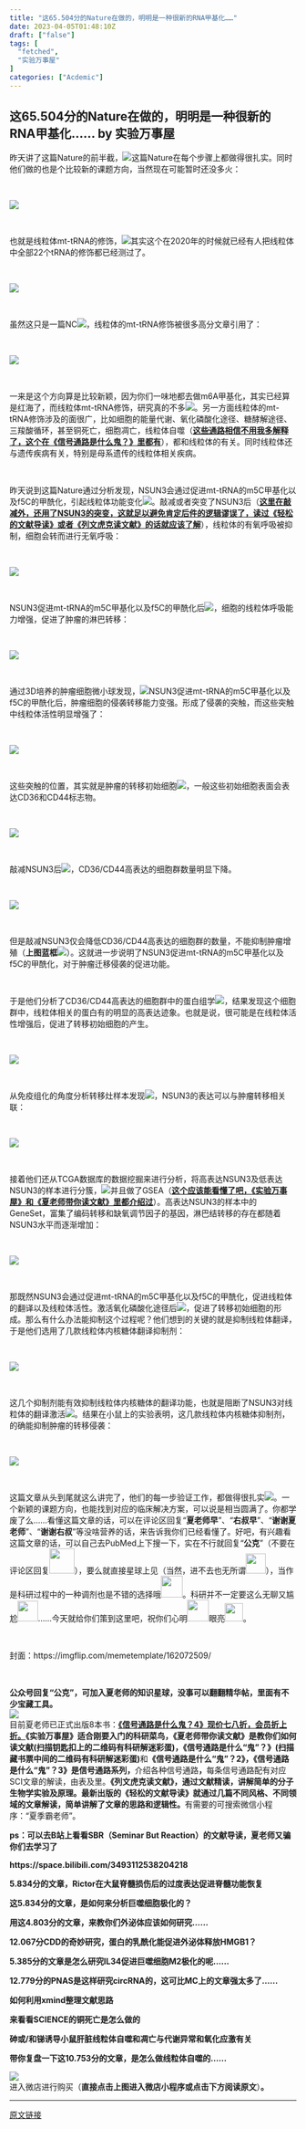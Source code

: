 ```yaml
---
title: "这65.504分的Nature在做的，明明是一种很新的RNA甲基化……"
date: 2023-04-05T01:48:10Z
draft: ["false"]
tags: [
  "fetched",
  "实验万事屋"
]
categories: ["Acdemic"]
---
```

这65.504分的Nature在做的，明明是一种很新的RNA甲基化…… by 实验万事屋
------
<div><p data-mpa-powered-by="yiban.io">昨天讲了这篇Nature的前半截，<img data-copyright="0" data-ratio="1.024390243902439" data-src="https://mmbiz.qpic.cn/mmbiz_gif/09BV4Hibpk80nlyrZCsWz3z6ic2MowThOdUySibvYG1UtPn4xicPueSOLTicBibpVUH0YwYc08qtaXMPv6vP1EULat1w/640?wx_fmt=gif" data-type="gif" data-w="410" src="https://mmbiz.qpic.cn/mmbiz_gif/09BV4Hibpk80nlyrZCsWz3z6ic2MowThOdUySibvYG1UtPn4xicPueSOLTicBibpVUH0YwYc08qtaXMPv6vP1EULat1w/640?wx_fmt=gif">这篇Nature在每个步骤上都做得很扎实。同时他们做的也是个比较新的课题方向，当然现在可能暂时还没多火：</p><p><br></p><p><img data-galleryid="" data-ratio="0.6816524908869988" data-s="300,640" data-src="https://mmbiz.qpic.cn/mmbiz_png/09BV4Hibpk82yia6MpE0lmVDlf74GicIy6Qwp2iaVpmpib5Iaqk3cic4LueawgW9BLp96pmcibdb3TEJtDzGsT09uxmgw/640?wx_fmt=png" data-type="png" data-w="823" src="https://mmbiz.qpic.cn/mmbiz_png/09BV4Hibpk82yia6MpE0lmVDlf74GicIy6Qwp2iaVpmpib5Iaqk3cic4LueawgW9BLp96pmcibdb3TEJtDzGsT09uxmgw/640?wx_fmt=png"></p><p><br></p><p>也就是线粒体mt-tRNA的修饰，<img data-copyright="0" data-ratio="0.9706498951781971" data-src="https://mmbiz.qpic.cn/mmbiz_gif/09BV4Hibpk82gzHNUtltP9FgPZHVQeuGC7PymTxYmoxM3yjMgmEAPzyDlAWC82fCmjg6Cu3PwxIkUf2Aoiamqc4A/640?wx_fmt=gif" data-type="gif" data-w="477" src="https://mmbiz.qpic.cn/mmbiz_gif/09BV4Hibpk82gzHNUtltP9FgPZHVQeuGC7PymTxYmoxM3yjMgmEAPzyDlAWC82fCmjg6Cu3PwxIkUf2Aoiamqc4A/640?wx_fmt=gif">其实这个在2020年的时候就已经有人把线粒体中全部22个tRNA的修饰都已经测过了。</p><p><br></p><p><img data-galleryid="" data-ratio="1.3885714285714286" data-s="300,640" data-src="https://mmbiz.qpic.cn/mmbiz_png/09BV4Hibpk82yia6MpE0lmVDlf74GicIy6QdIltKoibqByGtQRyal0IoKIer4EKTBybOnLDep5QJD3KkOCTHvglOfA/640?wx_fmt=png" data-type="png" data-w="700" src="https://mmbiz.qpic.cn/mmbiz_png/09BV4Hibpk82yia6MpE0lmVDlf74GicIy6QdIltKoibqByGtQRyal0IoKIer4EKTBybOnLDep5QJD3KkOCTHvglOfA/640?wx_fmt=png"></p><p><br></p><p>虽然这只是一篇NC<img data-copyright="0" data-ratio="0.9419953596287703" data-src="https://mmbiz.qpic.cn/mmbiz_gif/09BV4Hibpk82gzHNUtltP9FgPZHVQeuGCiajJKKr2MX7bBoKic2Us58xAYoIyobzNN1vF55KzOzg13uGzKFElqRLA/640?wx_fmt=gif" data-type="gif" data-w="431" src="https://mmbiz.qpic.cn/mmbiz_gif/09BV4Hibpk82gzHNUtltP9FgPZHVQeuGCiajJKKr2MX7bBoKic2Us58xAYoIyobzNN1vF55KzOzg13uGzKFElqRLA/640?wx_fmt=gif">，线粒体的mt-tRNA修饰被很多高分文章引用了：</p><p><br></p><p><img data-galleryid="" data-ratio="1.040767386091127" data-s="300,640" data-src="https://mmbiz.qpic.cn/mmbiz_png/09BV4Hibpk82yia6MpE0lmVDlf74GicIy6QiaAicZzNDNLIbsdDss8GAibsUc87qTVJmNjZNuKAEBiazldGCBgRp9M2Ig/640?wx_fmt=png" data-type="png" data-w="834" src="https://mmbiz.qpic.cn/mmbiz_png/09BV4Hibpk82yia6MpE0lmVDlf74GicIy6QiaAicZzNDNLIbsdDss8GAibsUc87qTVJmNjZNuKAEBiazldGCBgRp9M2Ig/640?wx_fmt=png"></p><p><br></p><p>一来是这个方向算是比较新颖，因为你们一味地都去做m6A甲基化，其实已经算是红海了，而线粒体mt-tRNA修饰，研究真的不多<img data-copyright="0" data-ratio="1.0804878048780489" data-s="300,640" data-src="https://mmbiz.qpic.cn/mmbiz_png/09BV4Hibpk82gzHNUtltP9FgPZHVQeuGCjhxzzg8FBAbz8WKFoiayKOHIjEhS7OgoibnicZ1C8PDorvYL7Yb3APrkA/640?wx_fmt=jpeg" data-type="png" data-w="410" src="https://mmbiz.qpic.cn/mmbiz_png/09BV4Hibpk82gzHNUtltP9FgPZHVQeuGCjhxzzg8FBAbz8WKFoiayKOHIjEhS7OgoibnicZ1C8PDorvYL7Yb3APrkA/640?wx_fmt=jpeg">。另一方面线粒体的mt-tRNA修饰涉及的面很广，比如细胞的能量代谢、氧化磷酸化途径、糖酵解途径、三羧酸循环，甚至铜死亡，细胞凋亡，线粒体自噬（<a data-miniprogram-appid="wxc0353c0feb2f5a36" data-miniprogram-path="lib/shop/dist/pages/index/index" data-miniprogram-nickname="夏季霸老师" href="" data-miniprogram-type="text" data-miniprogram-servicetype=""><strong><span>这些通路相信不用我多解释了，这个在《信号通路是什么鬼？》里都有</span></strong></a>），都和线粒体的有关。同时线粒体还与遗传疾病有关，特别是母系遗传的线粒体相关疾病。</p><p><br></p><p>昨天说到这篇Nature通过分析发现，NSUN3会通过促进mt-tRNA的m5C甲基化以及f5C的甲酰化，引起线粒体功能变化<img data-copyright="0" data-ratio="0.9419953596287703" data-src="https://mmbiz.qpic.cn/mmbiz_gif/09BV4Hibpk82gzHNUtltP9FgPZHVQeuGCLtXu7zyg7A9QUE2iaVZYKSBzfCw5wVic1w8Y3JobPqprCkRg896bBYiag/640?wx_fmt=gif" data-type="gif" data-w="431" src="https://mmbiz.qpic.cn/mmbiz_gif/09BV4Hibpk82gzHNUtltP9FgPZHVQeuGCLtXu7zyg7A9QUE2iaVZYKSBzfCw5wVic1w8Y3JobPqprCkRg896bBYiag/640?wx_fmt=gif">。敲减或者突变了NSUN3后（<a data-miniprogram-appid="wxc0353c0feb2f5a36" data-miniprogram-path="lib/shop/dist/pages/index/index" data-miniprogram-nickname="夏季霸老师" href="" data-miniprogram-type="text" data-miniprogram-servicetype=""><strong><span>这里在敲减外，还用了NSUN3的突变，这就足以避免肯定后件的逻辑谬误了，读过《轻松的文献导读》或者《列文虎克读文献》的话就应该了解</span></strong></a>），线粒体的有氧呼吸被抑制，细胞会转而进行无氧呼吸：</p><p><br></p><p><img data-galleryid="" data-ratio="0.5046296296296297" data-s="300,640" data-src="https://mmbiz.qpic.cn/mmbiz_png/09BV4Hibpk82yia6MpE0lmVDlf74GicIy6QljhzMC3MrzKgPibuVRzicUIicaeMiaPkhNFq6VkXlqRDia8PdvX3by9h2NA/640?wx_fmt=png" data-type="png" data-w="1080" src="https://mmbiz.qpic.cn/mmbiz_png/09BV4Hibpk82yia6MpE0lmVDlf74GicIy6QljhzMC3MrzKgPibuVRzicUIicaeMiaPkhNFq6VkXlqRDia8PdvX3by9h2NA/640?wx_fmt=png"></p><p><br></p><p>NSUN3促进mt-tRNA的m5C甲基化以及f5C的甲酰化后<img data-copyright="0" data-ratio="0.7115384615384616" data-src="https://mmbiz.qpic.cn/mmbiz_gif/09BV4Hibpk80nlyrZCsWz3z6ic2MowThOdib2Cq2ghvZgXZ4kyn73wGjmKXcCnudvJm49gcdIzGWDRK3QicaEu9sQw/640?wx_fmt=gif" data-type="gif" data-w="364" src="https://mmbiz.qpic.cn/mmbiz_gif/09BV4Hibpk80nlyrZCsWz3z6ic2MowThOdib2Cq2ghvZgXZ4kyn73wGjmKXcCnudvJm49gcdIzGWDRK3QicaEu9sQw/640?wx_fmt=gif">，细胞的线粒体呼吸能力增强，促进了肿瘤的淋巴转移：</p><p><br></p><p><img data-galleryid="" data-ratio="0.35" data-s="300,640" data-src="https://mmbiz.qpic.cn/mmbiz_png/09BV4Hibpk82yia6MpE0lmVDlf74GicIy6QbIYHcvQw63rnVWgHRg8Sia7MOpdWia1ZazUAa8Zv5ibD7jcmWhUmefueg/640?wx_fmt=png" data-type="png" data-w="1080" src="https://mmbiz.qpic.cn/mmbiz_png/09BV4Hibpk82yia6MpE0lmVDlf74GicIy6QbIYHcvQw63rnVWgHRg8Sia7MOpdWia1ZazUAa8Zv5ibD7jcmWhUmefueg/640?wx_fmt=png"></p><p><br></p><p>通过3D培养的肿瘤细胞微小球发现，<img data-copyright="0" data-ratio="1.038647342995169" data-src="https://mmbiz.qpic.cn/mmbiz_gif/09BV4Hibpk80nlyrZCsWz3z6ic2MowThOdibPhXKn8ialM7cfuia5gXUWN6b8PBA8XCf9epGQkB5KB97iaDRFWAFofKQ/640?wx_fmt=gif" data-type="gif" data-w="414" src="https://mmbiz.qpic.cn/mmbiz_gif/09BV4Hibpk80nlyrZCsWz3z6ic2MowThOdibPhXKn8ialM7cfuia5gXUWN6b8PBA8XCf9epGQkB5KB97iaDRFWAFofKQ/640?wx_fmt=gif">NSUN3促进mt-tRNA的m5C甲基化以及f5C的甲酰化后，肿瘤细胞的侵袭转移能力变强。形成了侵袭的突触，而这些突触中线粒体活性明显增强了：</p><p><br></p><p><img data-galleryid="" data-ratio="0.9138686131386862" data-s="300,640" data-src="https://mmbiz.qpic.cn/mmbiz_png/09BV4Hibpk82yia6MpE0lmVDlf74GicIy6QJ0kBODIv7MgqSmw263wpluBFmicbeIX17zXrcp1EZaTto2oodGia2H8Q/640?wx_fmt=png" data-type="png" data-w="685" src="https://mmbiz.qpic.cn/mmbiz_png/09BV4Hibpk82yia6MpE0lmVDlf74GicIy6QJ0kBODIv7MgqSmw263wpluBFmicbeIX17zXrcp1EZaTto2oodGia2H8Q/640?wx_fmt=png"></p><p><br></p><p>这些突触的位置，其实就是肿瘤的转移初始细胞<img data-copyright="0" data-ratio="0.901060070671378" data-src="https://mmbiz.qpic.cn/mmbiz_gif/09BV4Hibpk81EQNO5E4IwbezHVibdBSRl4ZC0oFz7cea588efnL8CdNJhIWXwibRhGceUsFV2cIH6AmzibXicktmYOA/640?wx_fmt=gif" data-type="gif" data-w="283" src="https://mmbiz.qpic.cn/mmbiz_gif/09BV4Hibpk81EQNO5E4IwbezHVibdBSRl4ZC0oFz7cea588efnL8CdNJhIWXwibRhGceUsFV2cIH6AmzibXicktmYOA/640?wx_fmt=gif">，一般这些初始细胞表面会表达CD36和CD44标志物。</p><p><br></p><p><img data-galleryid="" data-ratio="0.5701275045537341" data-s="300,640" data-src="https://mmbiz.qpic.cn/mmbiz_png/09BV4Hibpk82yia6MpE0lmVDlf74GicIy6QWkxibRIribUicjP7KAOOSmKdFCUpuORaeKUFoJibMjMrQQ0HVRcsdK6nxA/640?wx_fmt=png" data-type="png" data-w="549" src="https://mmbiz.qpic.cn/mmbiz_png/09BV4Hibpk82yia6MpE0lmVDlf74GicIy6QWkxibRIribUicjP7KAOOSmKdFCUpuORaeKUFoJibMjMrQQ0HVRcsdK6nxA/640?wx_fmt=png"></p><p><br></p><p>敲减NSUN3后<img data-copyright="0" data-ratio="1.024390243902439" data-src="https://mmbiz.qpic.cn/mmbiz_gif/09BV4Hibpk80nlyrZCsWz3z6ic2MowThOd36QZ5IfOTCbrklmgI5X9LzstmRe3wJLqrBdKkoXD5hPzdjmYaBYHUg/640?wx_fmt=gif" data-type="gif" data-w="410" src="https://mmbiz.qpic.cn/mmbiz_gif/09BV4Hibpk80nlyrZCsWz3z6ic2MowThOd36QZ5IfOTCbrklmgI5X9LzstmRe3wJLqrBdKkoXD5hPzdjmYaBYHUg/640?wx_fmt=gif">，CD36/CD44高表达的细胞群数量明显下降。</p><p><br></p><p><img data-galleryid="" data-ratio="0.8200202224469161" data-s="300,640" data-src="https://mmbiz.qpic.cn/mmbiz_png/09BV4Hibpk82yia6MpE0lmVDlf74GicIy6QYP0KCe90S4rRea05lwLVdgbVUCQYlf64D07ZzexfJIH9vq7pqrc2NA/640?wx_fmt=png" data-type="png" data-w="989" src="https://mmbiz.qpic.cn/mmbiz_png/09BV4Hibpk82yia6MpE0lmVDlf74GicIy6QYP0KCe90S4rRea05lwLVdgbVUCQYlf64D07ZzexfJIH9vq7pqrc2NA/640?wx_fmt=png"></p><p><br></p><p>但是敲减NSUN3仅会降低CD36/CD44高表达的细胞群的数量，不能抑制肿瘤增殖（<span><strong>上图蓝框<img data-ratio="0.9687010954616588" data-s="300,640" data-src="https://mmbiz.qpic.cn/mmbiz_gif/09BV4Hibpk807G9LjqBjw5jrJ0hN3JrGsNEYSD0Poic2Q76UnowfB25m1RqvWsTe88Jy9fNH3uv4yyTJtfylDyoA/640?wx_fmt=gif" data-type="gif" data-w="639" src="https://mmbiz.qpic.cn/mmbiz_gif/09BV4Hibpk807G9LjqBjw5jrJ0hN3JrGsNEYSD0Poic2Q76UnowfB25m1RqvWsTe88Jy9fNH3uv4yyTJtfylDyoA/640?wx_fmt=gif"></strong></span>）。这就进一步说明了NSUN3促进mt-tRNA的m5C甲基化以及f5C的甲酰化，对于肿瘤迁移侵袭的促进功能。</p><p><br></p><p>于是他们分析了CD36/CD44高表达的细胞群中的蛋白组学<img data-copyright="0" data-ratio="0.9384615384615385" data-s="300,640" data-src="https://mmbiz.qpic.cn/mmbiz_jpg/09BV4Hibpk834icsmILtde1wQIN5L6dwGhCYnWagkE2ez5iadZ14VOibAaUiaS2J6EPib1tRdOnjTswK5VkaCw4gB3iaA/640?wx_fmt=jpeg" data-type="jpeg" data-w="130" src="https://mmbiz.qpic.cn/mmbiz_jpg/09BV4Hibpk834icsmILtde1wQIN5L6dwGhCYnWagkE2ez5iadZ14VOibAaUiaS2J6EPib1tRdOnjTswK5VkaCw4gB3iaA/640?wx_fmt=jpeg">，结果发现这个细胞群中，线粒体相关的蛋白有的明显的高表达迹象。也就是说，很可能是在线粒体活性增强后，促进了转移初始细胞的产生。</p><p><br></p><p><img data-galleryid="" data-ratio="0.6220472440944882" data-s="300,640" data-src="https://mmbiz.qpic.cn/mmbiz_png/09BV4Hibpk82yia6MpE0lmVDlf74GicIy6QqibOfHQicIicsTvVUo7ByyqV0eicAia5IJesOzueljw7GfuIQvPVWZ14Ekw/640?wx_fmt=png" data-type="png" data-w="762" src="https://mmbiz.qpic.cn/mmbiz_png/09BV4Hibpk82yia6MpE0lmVDlf74GicIy6QqibOfHQicIicsTvVUo7ByyqV0eicAia5IJesOzueljw7GfuIQvPVWZ14Ekw/640?wx_fmt=png"></p><p><br></p><p>从免疫组化的角度分析转移灶样本发现<img data-copyright="0" data-ratio="0.990909090909091" data-src="https://mmbiz.qpic.cn/mmbiz_gif/09BV4Hibpk80nlyrZCsWz3z6ic2MowThOdudABW7tib0cUnXcT6Jv8rGR3ibUb8kBy6XUYMphBoP6fibWta4vK59WhQ/640?wx_fmt=gif" data-type="gif" data-w="330" src="https://mmbiz.qpic.cn/mmbiz_gif/09BV4Hibpk80nlyrZCsWz3z6ic2MowThOdudABW7tib0cUnXcT6Jv8rGR3ibUb8kBy6XUYMphBoP6fibWta4vK59WhQ/640?wx_fmt=gif">，NSUN3的表达可以与肿瘤转移相关联：</p><p><br></p><p><img data-galleryid="" data-ratio="0.8200589970501475" data-s="300,640" data-src="https://mmbiz.qpic.cn/mmbiz_png/09BV4Hibpk82yia6MpE0lmVDlf74GicIy6QCzuqLpjiapibMqbBe52U9v9CWaQvaFYSXR1EJ4PcXosNOfAHGVQzPcPA/640?wx_fmt=png" data-type="png" data-w="678" src="https://mmbiz.qpic.cn/mmbiz_png/09BV4Hibpk82yia6MpE0lmVDlf74GicIy6QCzuqLpjiapibMqbBe52U9v9CWaQvaFYSXR1EJ4PcXosNOfAHGVQzPcPA/640?wx_fmt=png"></p><p><br></p><p>接着他们还从TCGA数据库的数据挖掘来进行分析，将高表达NSUN3及低表达NSUN3的样本进行分簇，<img data-copyright="0" data-ratio="0.9789473684210527" data-s="300,640" data-src="https://mmbiz.qpic.cn/mmbiz_jpg/09BV4Hibpk83vuicEmc7mpP6VXKFZUfKh1dXjCicub0FHdhJujuLA2Mguue9Ck90HzBx0bClwU33IZbXeHvFO08DQ/640?wx_fmt=jpeg" data-type="jpeg" data-w="95" src="https://mmbiz.qpic.cn/mmbiz_jpg/09BV4Hibpk83vuicEmc7mpP6VXKFZUfKh1dXjCicub0FHdhJujuLA2Mguue9Ck90HzBx0bClwU33IZbXeHvFO08DQ/640?wx_fmt=jpeg">并且做了GSEA（<a data-miniprogram-appid="wxc0353c0feb2f5a36" data-miniprogram-path="lib/shop/dist/pages/index/index" data-miniprogram-nickname="夏季霸老师" href="" data-miniprogram-type="text" data-miniprogram-servicetype=""><strong><span>这个应该能看懂了吧，《实验万事屋》和《夏老师带你读文献》里都介绍过</span></strong></a>）。高表达NSUN3的样本中的GeneSet，富集了编码转移和缺氧调节因子的基因，淋巴结转移的存在都随着NSUN3水平而逐渐增加：</p><p><br></p><p><img data-galleryid="" data-ratio="1.0329268292682927" data-s="300,640" data-src="https://mmbiz.qpic.cn/mmbiz_png/09BV4Hibpk82yia6MpE0lmVDlf74GicIy6QDepZnlVFjIKkpcG7RK2mYc2uTAicjiaLrl5mvxulcfT0f6DJU2GsUkFQ/640?wx_fmt=png" data-type="png" data-w="820" src="https://mmbiz.qpic.cn/mmbiz_png/09BV4Hibpk82yia6MpE0lmVDlf74GicIy6QDepZnlVFjIKkpcG7RK2mYc2uTAicjiaLrl5mvxulcfT0f6DJU2GsUkFQ/640?wx_fmt=png"></p><p><br></p><p>那既然NSUN3会通过促进mt-tRNA的m5C甲基化以及f5C的甲酰化，促进线粒体的翻译以及线粒体活性。激活氧化磷酸化途径后<img data-copyright="0" data-ratio="0.8277153558052435" data-src="https://mmbiz.qpic.cn/mmbiz_gif/09BV4Hibpk81EQNO5E4IwbezHVibdBSRl40hnm53Fia6Rv8zic2aMybwkYqdLAP7AB2fP8ljt9pibYXoN7JQsGnf5Ag/640?wx_fmt=gif" data-type="gif" data-w="534" src="https://mmbiz.qpic.cn/mmbiz_gif/09BV4Hibpk81EQNO5E4IwbezHVibdBSRl40hnm53Fia6Rv8zic2aMybwkYqdLAP7AB2fP8ljt9pibYXoN7JQsGnf5Ag/640?wx_fmt=gif">，促进了转移初始细胞的形成。那么有什么办法能抑制这个过程呢？他们想到的关键的就是抑制线粒体翻译，于是他们选用了几款线粒体内核糖体翻译抑制剂：</p><p><br></p><p><img data-galleryid="" data-ratio="0.875615763546798" data-s="300,640" data-src="https://mmbiz.qpic.cn/mmbiz_png/09BV4Hibpk82yia6MpE0lmVDlf74GicIy6Qfm2QmU4EicpKJHTp5FibaOod28KvWwuKZALXfKL9VFeRTLzXiapak1g1g/640?wx_fmt=png" data-type="png" data-w="812" src="https://mmbiz.qpic.cn/mmbiz_png/09BV4Hibpk82yia6MpE0lmVDlf74GicIy6Qfm2QmU4EicpKJHTp5FibaOod28KvWwuKZALXfKL9VFeRTLzXiapak1g1g/640?wx_fmt=png"></p><p><br></p><p>这几个抑制剂能有效抑制线粒体内核糖体的翻译功能，也就是阻断了NSUN3对线粒体的翻译激活<img data-copyright="0" data-ratio="0.9384615384615385" data-s="300,640" data-src="https://mmbiz.qpic.cn/mmbiz_jpg/09BV4Hibpk834icsmILtde1wQIN5L6dwGhlfm3xAVt6ajhjO5hHcuTM2PKjEKRFOB5sCAq9MKU7YHgkfaJtbfv6Q/640?wx_fmt=jpeg" data-type="jpeg" data-w="130" src="https://mmbiz.qpic.cn/mmbiz_jpg/09BV4Hibpk834icsmILtde1wQIN5L6dwGhlfm3xAVt6ajhjO5hHcuTM2PKjEKRFOB5sCAq9MKU7YHgkfaJtbfv6Q/640?wx_fmt=jpeg">。结果在小鼠上的实验表明，这几款线粒体内核糖体抑制剂，的确能抑制肿瘤的转移侵袭：</p><p><br></p><p><img data-galleryid="" data-ratio="0.5165165165165165" data-s="300,640" data-src="https://mmbiz.qpic.cn/mmbiz_png/09BV4Hibpk82yia6MpE0lmVDlf74GicIy6Q9xOiada5X4EicPDej08fkLoukIvY1nSMxyZmVdgF4GvEawoASq6mndzA/640?wx_fmt=png" data-type="png" data-w="999" src="https://mmbiz.qpic.cn/mmbiz_png/09BV4Hibpk82yia6MpE0lmVDlf74GicIy6Q9xOiada5X4EicPDej08fkLoukIvY1nSMxyZmVdgF4GvEawoASq6mndzA/640?wx_fmt=png"></p><p><br></p><p>这篇文章从头到尾就这么讲完了，他们的每一步验证工作，都做得很扎实<img data-copyright="0" data-ratio="1.038647342995169" data-src="https://mmbiz.qpic.cn/mmbiz_gif/09BV4Hibpk81EQNO5E4IwbezHVibdBSRl4zuvwViavQlO3sIQqH8dPQ3DGDTwJvshXEa4R88VPKcBHykMWzAFzGnA/640?wx_fmt=gif" data-type="gif" data-w="414" src="https://mmbiz.qpic.cn/mmbiz_gif/09BV4Hibpk81EQNO5E4IwbezHVibdBSRl4zuvwViavQlO3sIQqH8dPQ3DGDTwJvshXEa4R88VPKcBHykMWzAFzGnA/640?wx_fmt=gif">。一个新颖的课题方向，也能找到对应的临床解决方案，可以说是相当圆满了。你都学废了么……<span>看懂这篇文章的话，可以在评论区回复“</span><span><strong mpa-from-tpl="t">夏老师早</strong></span><span>”、“</span><strong mpa-from-tpl="t"><span>右叔早</span></strong><span>”、“</span><strong mpa-from-tpl="t"><span>谢谢夏老师</span></strong><span>”、“</span><strong mpa-from-tpl="t"><span>谢谢右叔</span></strong><span>”等没啥营养的话，来告诉我你们已经看懂了。</span><span>好吧，有兴趣看这篇文章的话，可以自己去PubMed上下搜一下</span><span>，</span><span>实在不行就回复“</span><strong mpa-from-tpl="t"><span>公克</span></strong><span>”（</span><span>不要在评论区回复</span><img data-copyright="0" data-ratio="0.9419953596287703" data-type="gif" data-w="431" width="44px" data-src="https://mmbiz.qpic.cn/mmbiz_gif/09BV4Hibpk80nlyrZCsWz3z6ic2MowThOd1SBylOrpFpLhYFFNyCZ9dGj6zD48HR5GwF6opgEqaCiaETNHWrV382Q/640?wx_fmt=gif&amp;wxfrom=5&amp;wx_lazy=1" src="https://mmbiz.qpic.cn/mmbiz_gif/09BV4Hibpk80nlyrZCsWz3z6ic2MowThOd1SBylOrpFpLhYFFNyCZ9dGj6zD48HR5GwF6opgEqaCiaETNHWrV382Q/640?wx_fmt=gif&amp;wxfrom=5&amp;wx_lazy=1"><span>），要么就直接星球上见（</span><span>当然，进不去也无所谓</span><img data-copyright="0" data-ratio="1" data-s="300,640" data-type="jpeg" data-w="140" width="35px" data-src="https://mmbiz.qpic.cn/mmbiz_jpg/09BV4Hibpk834icsmILtde1wQIN5L6dwGhSd0AXMZicicic2wMVoCibGVxwubIMmrfDoXYq0TnNJjibSXrNPFB96fP1Ew/640?wx_fmt=jpeg&amp;wxfrom=5&amp;wx_lazy=1&amp;wx_co=1" src="https://mmbiz.qpic.cn/mmbiz_jpg/09BV4Hibpk834icsmILtde1wQIN5L6dwGhSd0AXMZicicic2wMVoCibGVxwubIMmrfDoXYq0TnNJjibSXrNPFB96fP1Ew/640?wx_fmt=jpeg&amp;wxfrom=5&amp;wx_lazy=1&amp;wx_co=1"><span>）</span><span>，当作是科研过程中的一种调剂也是不错的选择哦</span><img data-copyright="0" data-ratio="0.8950617283950617" data-s="300,640" data-type="jpeg" data-w="162" width="38px" data-src="https://mmbiz.qpic.cn/mmbiz_jpg/09BV4Hibpk834icsmILtde1wQIN5L6dwGhEYl0Hwn8mdKATR7OKHffdiboEjy1PxD12uLMev6yOZQpHyxbibqyibNAg/640?wx_fmt=jpeg&amp;wxfrom=5&amp;wx_lazy=1&amp;wx_co=1" src="https://mmbiz.qpic.cn/mmbiz_jpg/09BV4Hibpk834icsmILtde1wQIN5L6dwGhEYl0Hwn8mdKATR7OKHffdiboEjy1PxD12uLMev6yOZQpHyxbibqyibNAg/640?wx_fmt=jpeg&amp;wxfrom=5&amp;wx_lazy=1&amp;wx_co=1"><span>。</span><span>科研并不一定要这么无聊又尴尬</span><img data-copyright="0" data-ratio="0.9789473684210527" data-s="300,640" data-type="jpeg" data-w="95" width="36px" data-src="https://mmbiz.qpic.cn/mmbiz_jpg/09BV4Hibpk83vuicEmc7mpP6VXKFZUfKh1dXjCicub0FHdhJujuLA2Mguue9Ck90HzBx0bClwU33IZbXeHvFO08DQ/640?wx_fmt=jpeg&amp;wxfrom=5&amp;wx_lazy=1&amp;wx_co=1" src="https://mmbiz.qpic.cn/mmbiz_jpg/09BV4Hibpk83vuicEmc7mpP6VXKFZUfKh1dXjCicub0FHdhJujuLA2Mguue9Ck90HzBx0bClwU33IZbXeHvFO08DQ/640?wx_fmt=jpeg&amp;wxfrom=5&amp;wx_lazy=1&amp;wx_co=1"><span>……今天就给你们策到这里吧，祝你们心明</span><img data-copyright="0" data-ratio="0.7238095238095238" data-s="300,640" data-src="https://mmbiz.qpic.cn/mmbiz_jpg/09BV4Hibpk81iblP7Q8Y8X8XW1KbibBTIHxUNYG4L6xuzqMPoib9z68qrL8cDDBia87mzPrJicbd9XooicZ4lQqicMSDzQ/640?wx_fmt=jpeg&amp;wxfrom=5&amp;wx_lazy=1&amp;wx_co=1" data-type="jpeg" data-w="105" width="38px" src="https://mmbiz.qpic.cn/mmbiz_jpg/09BV4Hibpk81iblP7Q8Y8X8XW1KbibBTIHxUNYG4L6xuzqMPoib9z68qrL8cDDBia87mzPrJicbd9XooicZ4lQqicMSDzQ/640?wx_fmt=jpeg&amp;wxfrom=5&amp;wx_lazy=1&amp;wx_co=1"><span>眼亮</span><img data-copyright="0" data-ratio="0.918918918918919" data-s="300,640" data-type="jpeg" data-w="37" width="32px" data-src="https://mmbiz.qpic.cn/mmbiz_jpg/09BV4Hibpk81iblP7Q8Y8X8XW1KbibBTIHxQLJ303XDIbu3D9YKibCn0ibWbND7rFuia5aKjabD2qvWJrYBZnEU1SFoQ/640?wx_fmt=jpeg&amp;wxfrom=5&amp;wx_lazy=1&amp;wx_co=1" src="https://mmbiz.qpic.cn/mmbiz_jpg/09BV4Hibpk81iblP7Q8Y8X8XW1KbibBTIHxQLJ303XDIbu3D9YKibCn0ibWbND7rFuia5aKjabD2qvWJrYBZnEU1SFoQ/640?wx_fmt=jpeg&amp;wxfrom=5&amp;wx_lazy=1&amp;wx_co=1"><span>。</span></p><section data-mpa-template="t" mpa-from-tpl="t"><section data-mpa-template="t" mpa-from-tpl="t"><p><br></p><section data-mpa-template="t" mpa-from-tpl="t"><p><span><span>封面：https://imgflip.com/memetemplate/162072509/</span><span></span></span></p><p><br mpa-from-tpl="t"></p><section mpa-from-tpl="t"><span><strong mpa-from-tpl="t"><span>公众号回复“公克”，可加入夏老师的知识星球，没事可以翻翻精华帖，里面有不少宝藏工具。</span></strong></span></section><section mpa-from-tpl="t"><strong mpa-from-tpl="t"><span><strong mpa-from-tpl="t"><span><a data-miniprogram-appid="wxc0353c0feb2f5a36" data-miniprogram-path="lib/shop/dist/pages/index/index" data-miniprogram-nickname="夏季霸老师" href="" data-miniprogram-type="image" data-miniprogram-servicetype=""><img data-ratio="0.675990675990676" data-s="300,640" data-src="https://mmbiz.qpic.cn/mmbiz_png/09BV4Hibpk80OhyEtjNd4iaJia5mudN6XBy5N8iclXicPzfiaTnE7lQ8fK1o7l1ib6jiauFWMO4YUfKnC4BPE1mzMYBPkw/640?wx_fmt=png" data-w="858" src="https://mmbiz.qpic.cn/mmbiz_png/09BV4Hibpk80OhyEtjNd4iaJia5mudN6XBy5N8iclXicPzfiaTnE7lQ8fK1o7l1ib6jiauFWMO4YUfKnC4BPE1mzMYBPkw/640?wx_fmt=png"></a></span></strong></span></strong></section><section data-mpa-template="t" mpa-from-tpl="t"><section data-mpa-template="t" mpa-from-tpl="t"><section data-mpa-template="t" mpa-from-tpl="t"><section mpa-from-tpl="t"><span></span></section><section mpa-from-tpl="t"><span>目前夏老师已正式出版8本书：</span><a data-miniprogram-appid="wxc0353c0feb2f5a36" data-miniprogram-path="lib/shop/dist/pages/index/index" data-miniprogram-nickname="夏季霸老师" data-miniprogram-type="text" data-miniprogram-servicetype="" href=""><span><strong>《信号通路是什么鬼？4》现价七八折，会员折上折。</strong></span></a><strong mpa-from-tpl="t"><span>《实验万事屋》适合刚要入门的科研菜鸟</span></strong><span><strong mpa-from-tpl="t"><span>，</span></strong></span><strong mpa-from-tpl="t"><span>《夏老师带你读文献》是教你们如何读文献(扫描钥匙扣上的二维码有科研解迷彩蛋)</span></strong><span><strong mpa-from-tpl="t"><span>，</span></strong></span><strong mpa-from-tpl="t"><span>《信号通路是什么“鬼”？》(扫描藏书票中间的二维码有科研解迷彩蛋)</span></strong><span>和</span><strong mpa-from-tpl="t"><span>《信号通路是什么“鬼”？2》，</span></strong><strong mpa-from-tpl="t"><span>《信号通路是什么“鬼”？3》</span></strong><strong mpa-from-tpl="t"><span>是信号通路系列</span></strong><span><strong mpa-from-tpl="t"><span>，</span></strong><span>介绍各种信号通路</span><strong mpa-from-tpl="t"><span>，</span></strong><span>每条信号通路配有对应SCI文章的解读，由表及里。</span></span><strong mpa-from-tpl="t"><span>《列文虎克读文献》，通过文献精读，讲解简单的分子生物学实验及原理。</span></strong><strong mpa-from-tpl="t"><span>最新出版的《轻松的文献导读》就通过几篇不同风格、不同领域的文章解读，简单讲解了文章的思路和逻辑性。</span></strong><span>有需要的可搜索微信小程序：“</span><span>夏季霸老师</span><span>”。</span></section><section data-mpa-template="t" mpa-from-tpl="t"><section data-mpa-template="t" mpa-from-tpl="t"><section data-mpa-template="t" mpa-from-tpl="t"><section data-mpa-template="t" mpa-from-tpl="t"><section data-mpa-template="t" mpa-from-tpl="t"><section data-mpa-template="t" mpa-from-tpl="t"><section mpa-from-tpl="t"><span></span></section></section></section></section><section data-mid="" mpa-from-tpl="t"><p data-mid="" mpa-is-content="t"><strong>ps：可以去B站上看看SBR（</strong><span><strong>Seminar But Reaction</strong></span><strong>）的文献导读，夏老师又骗你们去学习了</strong></p><p data-mid="" mpa-is-content="t"><strong><span>https://space.bilibili.com/3493112538204218</span></strong></p><p data-mid="" mpa-is-content="t"><strong>5.834分的文章，Rictor在大鼠脊髓损伤后的过度表达促进脊髓功能恢复</strong></p><p data-mid="" mpa-is-content="t"><strong>这5.834分的文章，是如何来分析巨噬细胞极化的？</strong><br></p><p data-mid="" mpa-is-content="t"><strong>用这4.803分的文章，来教你们外泌体应该如何研究……</strong></p><p data-mid="" mpa-is-content="t"><strong>12.067分CDD的奇妙研究，蛋白的乳酰化能促进外泌体释放HMGB1？</strong></p><p data-mid="" mpa-is-content="t"><strong>5.385分的文章是怎么研究IL34促进巨噬细胞M2极化的呢……</strong></p><p data-mid="" mpa-is-content="t"><strong>12.779分的PNAS是这样研究circRNA的，这可比MC上的文章强太多了……</strong></p><p data-mid="" mpa-is-content="t"><strong>如何利用xmind整理文献思路</strong></p><p data-mid="" mpa-is-content="t"><strong>来看看SCIENCE的铜死亡是怎么做的</strong></p><p data-mid="" mpa-is-content="t"><strong>砷或/和锑诱导小鼠肝脏线粒体自噬和凋亡与代谢异常和氧化应激有关</strong></p><p data-mid="" mpa-is-content="t"><strong>带你复盘一下这10.753分的文章，是怎么做线粒体自噬的……</strong></p></section><section data-mid="" mpa-from-tpl="t"><section data-mid="" mpa-from-tpl="t"><img data-ratio="1" data-w="20" data-src="https://mmbiz.qpic.cn/mmbiz_png/0REdY2XXc2hLibsfV3CXofiaB2LibzFBM8UgxkD7LSccCgapyoVJe5WQtX8qWj9SicjgdJ12bA8ia6Oy39mHvdspxmA/640?wx_fmt=png&amp;wxfrom=5&amp;wx_lazy=1&amp;wx_co=1" src="https://mmbiz.qpic.cn/mmbiz_png/0REdY2XXc2hLibsfV3CXofiaB2LibzFBM8UgxkD7LSccCgapyoVJe5WQtX8qWj9SicjgdJ12bA8ia6Oy39mHvdspxmA/640?wx_fmt=png&amp;wxfrom=5&amp;wx_lazy=1&amp;wx_co=1"></section></section><section><mp-common-miniprogram data-miniprogram-path="lib/shop/dist/pages/index/index" data-miniprogram-nickname="夏季霸老师" data-miniprogram-avatar="http://mmbiz.qpic.cn/mmbiz_png/mETMGHDLtF8QcnickUnibU5yNErJhsA1nnqSI5CwjiacZMibtFzAStGe78LEQ9aENQricWlUR8DDEC8JJoS8q9uiaO6Q/640?wx_fmt=png&amp;amp;wxfrom=200" data-miniprogram-title="点击进入微店" data-miniprogram-type="card" data-miniprogram-imageurl="http://mmbiz.qpic.cn/mmbiz_jpg/09BV4Hibpk83tw53RjkYJqLtuOhqic2VGL5mRibzHNuHiczwUrVcDHQsvfWc1r34ronuMsGn3BBJm2PdUuF23sRBSA/0?wx_fmt=jpeg" data-miniprogram-servicetype="0" data-pluginname="insertminiprogram" data-miniprogram-appid="wxc0353c0feb2f5a36" data-weui-theme="light"></mp-common-miniprogram></section></section><span></span></section></section><section mpa-from-tpl="t"><span></span><span><span>进入微店进行购买（</span></span><strong mpa-from-tpl="t"><span>直接点击上图进入微店小程序<strong mpa-from-tpl="t"><span>或点击下方阅读原文</span></strong></span></strong><span>）</span><strong mpa-from-tpl="t"><span>。</span></strong></section></section></section></section></section></section></section><p><mp-style-type data-value="10000"></mp-style-type></p></div>  
<hr>
<a href="https://mp.weixin.qq.com/s/srf7RUwJxE9ko51SFcRMdg",target="_blank" rel="noopener noreferrer">原文链接</a>
